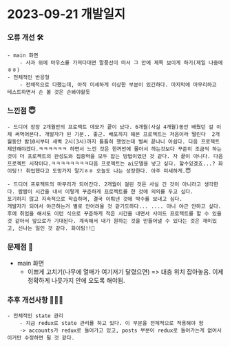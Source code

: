 # 2023-09-21 개발일지

### 오류 개선 🛠️
    - main 화면
        - 사과 위에 마우스를 가져다대면 말풍선이 떠서 그 안에 제목 보이게 하기(제일 나중에ㅎㅎ)
    - 전체적인 반응형 
        - 전체적으로 다했는데, 아직 미세하게 이상한 부분이 있긴하다. 마지막에 마무리하고 테스트하면서 손 볼 것은 손봐야할듯

### 느낀점 😇
    - 드디어 장장 2개월만의 프로젝트 데모가 끝이 났다. 6개월(사실 4개월)동안 배웠던 걸 이제 써먹어본다. 개발자가 된 기분.. 좋군. 배포까지 해본 프로젝트는 처음이라 떨린다  2개월동안 밤10시부터 새벽 2시(3시)까지 틈틈히 했었는데 벌써 끝나니 아쉽다. 다음 프로젝트 제안해야겠다.ㅋㅋㅋㅋㅋㅋ 하면서 느낀 것은 한꺼번에 몰아서 하는것보다 꾸준히 조금씩 하는 것이 더 프로젝트의 완성도와 집중력을 모두 잡는 방법이었던 것 같다. 자 끝이 아니다. 다음 프로젝트 시작이다.ㅋㅋㅋㅋㅋㅋㅋㅋ다음 프로젝트는 ai모델을 넣고 싶다. 할수있겠죠...? 화이팅!! 취업했다고 도망가지 말기ㅎㅎ 오늘도 나는 성장한다. 아주 미세하게.😇

    - 드디어 프로젝트의 마무리가 되어간다. 2개월이 걸린 것은 사실 긴 것이 아니라고 생각한다. 짬짬이 시간을 내서 이렇게 꾸준하게 프로젝트를 한 것에 의의를 두고 싶다.
    포기하지 않고 지속적으로 학습하며, 결국 이뤄낸 것에 박수를 보내고 싶다.
    개발자가 되어서 야근하는거 별로 안어려울 것 같기도하다... .... 아니 야근 안하고 싶다.
    후에 취업을 해서도 이런 식으로 꾸준하게 적은 시간을 내면서 사이드 프로젝트를 할 수 있을 것 같아서 앞으로가 기대된다. 계속해서 내가 원하는 것을 만들어낼 수 있다는 것은 재미있고, 신나는 일인 것 같다. 화이팅!!🌱

### 문제점 👿
   - main 화면
        - 이쁘게 고치기(나무에 열매가 여기저기 달렸으면) => 대충 위치 잡아놓음. 이제 정확하게 나뭇가지 안에 오도록 해야됨.

### 추후 개선사항 🧗🏻‍♀️      
    - 전체적인 state 관리
        - 지금 redux로 state 관리를 하고 있다. 이 부분을 전체적으로 적용해야 함
        -> accounts가 redux로 들어가고 있고, posts 부분이 redux로 들어가는게 없어서 이거만 수정하면 될 것 같다. 
